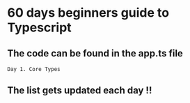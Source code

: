 # 60 days beginners guide to Typescript

## The code can be found in the app.ts file

``Day 1. Core Types``



## The list gets updated each day !!

